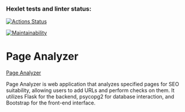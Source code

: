### Hexlet tests and linter status:
[![Actions Status](https://github.com/Chawku/python-project-83/actions/workflows/hexlet-check.yml/badge.svg)](https://github.com/Chawku/python-project-83/actions)

[![Maintainability](https://api.codeclimate.com/v1/badges/ea732a494a13e8649cf1/maintainability)](https://codeclimate.com/github/Chawku/python-project-83/maintainability)

# Page Analyzer
[Page Analyzer](https://python-project-83-njqr.onrender.com)

Page Analyzer is web application that analyzes specified pages for SEO suitability,
allowing users to add URLs and perform checks on them. 
It utilizes Flask for the backend, psycopg2 for database interaction, and Bootstrap for the front-end interface.